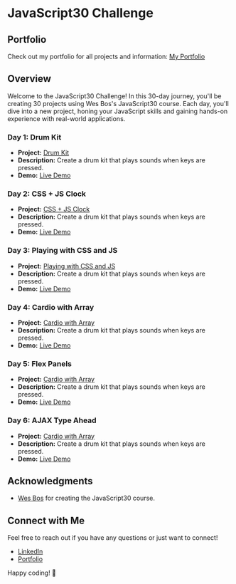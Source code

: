# JavaScript30 Challenge

## Portfolio

Check out my portfolio for all projects and information: [My Portfolio](https://dk-bhullar.github.io/JavaScript30/)

## Overview

Welcome to the JavaScript30 Challenge! In this 30-day journey, you'll be creating 30 projects using Wes Bos's JavaScript30 course. Each day, you'll dive into a new project, honing your JavaScript skills and gaining hands-on experience with real-world applications.

### Day 1: Drum Kit

- **Project:** [Drum Kit](./01.%20DrumKit/)
- **Description:** Create a drum kit that plays sounds when keys are pressed.
- **Demo:** [Live Demo](https://dk-bhullar.github.io/JavaScript30/01.%20DrumKit/)

### Day 2: CSS + JS Clock

- **Project:** [CSS + JS Clock](./02.%20CSS+JS%20Clock%20/)
- **Description:** Create a drum kit that plays sounds when keys are pressed.
- **Demo:** [Live Demo](https://dk-bhullar.github.io/JavaScript30/02.%20CSS+JS%20Clock%20/)

### Day 3: Playing with CSS and JS

- **Project:** [Playing with CSS and JS](./03.%20Playing%20with%20CSS%20and%20JS/)
- **Description:** Create a drum kit that plays sounds when keys are pressed.
- **Demo:** [Live Demo](https://dk-bhullar.github.io/JavaScript30/03.%20Playing%20with%20CSS%20and%20JS/)

### Day 4: Cardio with Array

- **Project:** [Cardio with Array](./04.%20Cardio%20with%20Array/)
- **Description:** Create a drum kit that plays sounds when keys are pressed.
- **Demo:** [Live Demo](https://dk-bhullar.github.io/JavaScript30/04.%20Cardio%20with%20Array/)

### Day 5: Flex Panels

- **Project:** [Cardio with Array](./05.%20Flex%20Panels/)
- **Description:** Create a drum kit that plays sounds when keys are pressed.
- **Demo:** [Live Demo](https://dk-bhullar.github.io/JavaScript30/05.%20Flex%20Panels/)

### Day 6: AJAX Type Ahead

- **Project:** [Cardio with Array](./06.%20Ajax%20Type%20Ahead/)
- **Description:** Create a drum kit that plays sounds when keys are pressed.
- **Demo:** [Live Demo](https://dk-bhullar.github.io/JavaScript30/./06.%20Ajax%20Type%20Ahead/)

## Acknowledgments

- [Wes Bos](https://wesbos.com/) for creating the JavaScript30 course.

## Connect with Me

Feel free to reach out if you have any questions or just want to connect!

- [LinkedIn](https://www.linkedin.com/in/dk-bhullar/)
- [Portfolio](https://dk-bhullar.github.io/JavaScript30/)

Happy coding! 🚀
